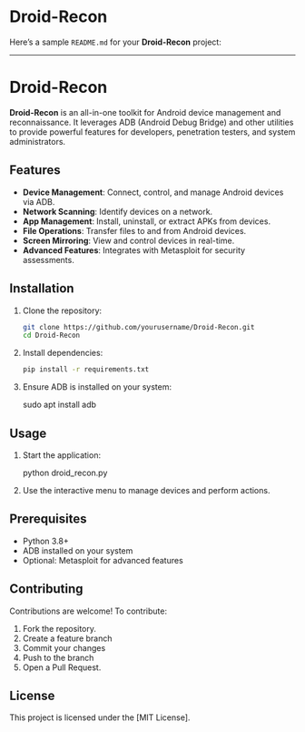 # Droid-Recon
Here’s a sample `README.md` for your **Droid-Recon** project:

---

# Droid-Recon

**Droid-Recon** is an all-in-one toolkit for Android device management and reconnaissance. It leverages ADB (Android Debug Bridge) and other utilities to provide powerful features for developers, penetration testers, and system administrators.

## Features

- **Device Management**: Connect, control, and manage Android devices via ADB.
- **Network Scanning**: Identify devices on a network.
- **App Management**: Install, uninstall, or extract APKs from devices.
- **File Operations**: Transfer files to and from Android devices.
- **Screen Mirroring**: View and control devices in real-time.
- **Advanced Features**: Integrates with Metasploit for security assessments.

## Installation

1. Clone the repository:
   ```bash
   git clone https://github.com/yourusername/Droid-Recon.git
   cd Droid-Recon
   ```

2. Install dependencies:
   ```bash
   pip install -r requirements.txt
   ```

3. Ensure ADB is installed on your system:
   
   sudo apt install adb
   

## Usage

1. Start the application:
   
   python droid_recon.py
   

2. Use the interactive menu to manage devices and perform actions.

## Prerequisites

- Python 3.8+
- ADB installed on your system
- Optional: Metasploit for advanced features


## Contributing

Contributions are welcome! To contribute:

1. Fork the repository.
2. Create a feature branch 
3. Commit your changes 
4. Push to the branch 
5. Open a Pull Request.

## License

This project is licensed under the [MIT License].

